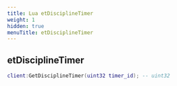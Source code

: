 ```yaml
---
title: Lua etDisciplineTimer
weight: 1
hidden: true
menuTitle: etDisciplineTimer
---
```

## etDisciplineTimer
```lua
client:GetDisciplineTimer(uint32 timer_id); -- uint32
```